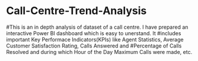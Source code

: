 # Call-Centre-Trend-Analysis

#This is an in depth analysis of dataset of a call centre. I have prepared an interactive Power BI dashboard which is easy to unerstand. It #includes important Key Performace Indicators(KPIs) like Agent Statistics, Average Customer Satisfaction Rating, Calls Answered and #Percentage of Calls Resolved and during which Hour of the Day Maximum Calls were made, etc.
